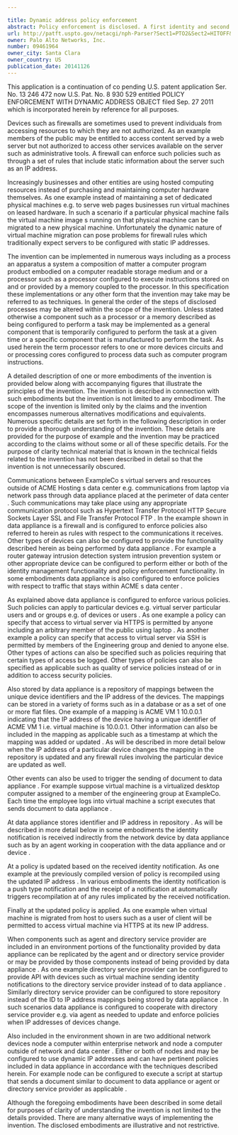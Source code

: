 ```yaml
---

title: Dynamic address policy enforcement
abstract: Policy enforcement is disclosed. A first identity and second notification are respectively received from a network device at different first and second times. In response to the receipt of the second identity notification, a determination is made that an IP address associated with the network advice has changed from a first IP address to a second IP address. A mapping between an identifier associated with the device and the first IP address is updated to a mapping between the identifier and the second IP address. A policy is updated based on the updated mapping.
url: http://patft.uspto.gov/netacgi/nph-Parser?Sect1=PTO2&Sect2=HITOFF&p=1&u=%2Fnetahtml%2FPTO%2Fsearch-adv.htm&r=1&f=G&l=50&d=PALL&S1=09461964&OS=09461964&RS=09461964
owner: Palo Alto Networks, Inc.
number: 09461964
owner_city: Santa Clara
owner_country: US
publication_date: 20141126
---
```

This application is a continuation of co pending U.S. patent application Ser. No. 13 246 472 now U.S. Pat. No. 8 930 529 entitled POLICY ENFORCEMENT WITH DYNAMIC ADDRESS OBJECT filed Sep. 27 2011 which is incorporated herein by reference for all purposes.

Devices such as firewalls are sometimes used to prevent individuals from accessing resources to which they are not authorized. As an example members of the public may be entitled to access content served by a web server but not authorized to access other services available on the server such as administrative tools. A firewall can enforce such policies such as through a set of rules that include static information about the server such as an IP address.

Increasingly businesses and other entities are using hosted computing resources instead of purchasing and maintaining computer hardware themselves. As one example instead of maintaining a set of dedicated physical machines e.g. to serve web pages businesses run virtual machines on leased hardware. In such a scenario if a particular physical machine fails the virtual machine image s running on that physical machine can be migrated to a new physical machine. Unfortunately the dynamic nature of virtual machine migration can pose problems for firewall rules which traditionally expect servers to be configured with static IP addresses.

The invention can be implemented in numerous ways including as a process an apparatus a system a composition of matter a computer program product embodied on a computer readable storage medium and or a processor such as a processor configured to execute instructions stored on and or provided by a memory coupled to the processor. In this specification these implementations or any other form that the invention may take may be referred to as techniques. In general the order of the steps of disclosed processes may be altered within the scope of the invention. Unless stated otherwise a component such as a processor or a memory described as being configured to perform a task may be implemented as a general component that is temporarily configured to perform the task at a given time or a specific component that is manufactured to perform the task. As used herein the term processor refers to one or more devices circuits and or processing cores configured to process data such as computer program instructions.

A detailed description of one or more embodiments of the invention is provided below along with accompanying figures that illustrate the principles of the invention. The invention is described in connection with such embodiments but the invention is not limited to any embodiment. The scope of the invention is limited only by the claims and the invention encompasses numerous alternatives modifications and equivalents. Numerous specific details are set forth in the following description in order to provide a thorough understanding of the invention. These details are provided for the purpose of example and the invention may be practiced according to the claims without some or all of these specific details. For the purpose of clarity technical material that is known in the technical fields related to the invention has not been described in detail so that the invention is not unnecessarily obscured.

Communications between ExampleCo s virtual servers and resources outside of ACME Hosting s data center e.g. communications from laptop via network pass through data appliance placed at the perimeter of data center . Such communications may take place using any appropriate communication protocol such as Hypertext Transfer Protocol HTTP Secure Sockets Layer SSL and File Transfer Protocol FTP . In the example shown in data appliance is a firewall and is configured to enforce policies also referred to herein as rules with respect to the communications it receives. Other types of devices can also be configured to provide the functionality described herein as being performed by data appliance . For example a router gateway intrusion detection system intrusion prevention system or other appropriate device can be configured to perform either or both of the identity management functionality and policy enforcement functionality. In some embodiments data appliance is also configured to enforce policies with respect to traffic that stays within ACME s data center .

As explained above data appliance is configured to enforce various policies. Such policies can apply to particular devices e.g. virtual server particular users and or groups e.g. of devices or users . As one example a policy can specify that access to virtual server via HTTPS is permitted by anyone including an arbitrary member of the public using laptop . As another example a policy can specify that access to virtual server via SSH is permitted by members of the Engineering group and denied to anyone else. Other types of actions can also be specified such as policies requiring that certain types of access be logged. Other types of policies can also be specified as applicable such as quality of service policies instead of or in addition to access security policies.

Also stored by data appliance is a repository of mappings between the unique device identifiers and the IP address of the devices. The mappings can be stored in a variety of forms such as in a database or as a set of one or more flat files. One example of a mapping is ACME VM 1 10.0.0.1 indicating that the IP address of the device having a unique identifier of ACME VM 1 i.e. virtual machine is 10.0.0.1. Other information can also be included in the mapping as applicable such as a timestamp at which the mapping was added or updated . As will be described in more detail below when the IP address of a particular device changes the mapping in the repository is updated and any firewall rules involving the particular device are updated as well.

Other events can also be used to trigger the sending of document to data appliance . For example suppose virtual machine is a virtualized desktop computer assigned to a member of the engineering group at ExampleCo. Each time the employee logs into virtual machine a script executes that sends document to data appliance .

At data appliance stores identifier and IP address in repository . As will be described in more detail below in some embodiments the identity notification is received indirectly from the network device by data appliance such as by an agent working in cooperation with the data appliance and or device .

At a policy is updated based on the received identity notification. As one example at the previously compiled version of policy is recompiled using the updated IP address . In various embodiments the identity notification is a push type notification and the receipt of a notification at automatically triggers recompilation at of any rules implicated by the received notification.

Finally at the updated policy is applied. As one example when virtual machine is migrated from host to users such as a user of client will be permitted to access virtual machine via HTTPS at its new IP address.

When components such as agent and directory service provider are included in an environment portions of the functionality provided by data appliance can be replicated by the agent and or directory service provider or may be provided by those components instead of being provided by data appliance . As one example directory service provider can be configured to provide API with devices such as virtual machine sending identity notifications to the directory service provider instead of to data appliance . Similarly directory service provider can be configured to store repository instead of the ID to IP address mappings being stored by data appliance . In such scenarios data appliance is configured to cooperate with directory service provider e.g. via agent as needed to update and enforce policies when IP addresses of devices change.

Also included in the environment shown in are two additional network devices node a computer within enterprise network and node a computer outside of network and data center . Either or both of nodes and may be configured to use dynamic IP addresses and can have pertinent policies included in data appliance in accordance with the techniques described herein. For example node can be configured to execute a script at startup that sends a document similar to document to data appliance or agent or directory service provider as applicable .

Although the foregoing embodiments have been described in some detail for purposes of clarity of understanding the invention is not limited to the details provided. There are many alternative ways of implementing the invention. The disclosed embodiments are illustrative and not restrictive.


